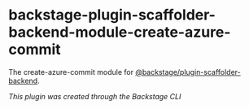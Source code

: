 # backstage-plugin-scaffolder-backend-module-create-azure-commit

The create-azure-commit module for [@backstage/plugin-scaffolder-backend](https://www.npmjs.com/package/@backstage/plugin-scaffolder-backend).

_This plugin was created through the Backstage CLI_
